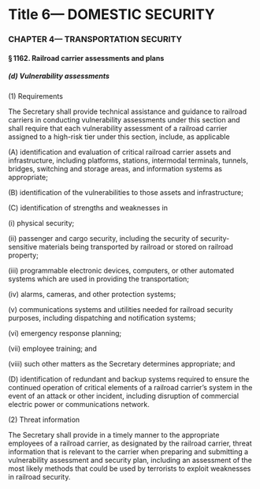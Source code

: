 
# Title 6— DOMESTIC SECURITY
### CHAPTER 4— TRANSPORTATION SECURITY
#### § 1162. Railroad carrier assessments and plans
##### (d) Vulnerability assessments

(1) Requirements

The Secretary shall provide technical assistance and guidance to railroad carriers in conducting vulnerability assessments under this section and shall require that each vulnerability assessment of a railroad carrier assigned to a high-risk tier under this section, include, as applicable

(A) identification and evaluation of critical railroad carrier assets and infrastructure, including platforms, stations, intermodal terminals, tunnels, bridges, switching and storage areas, and information systems as appropriate;

(B) identification of the vulnerabilities to those assets and infrastructure;

(C) identification of strengths and weaknesses in

(i) physical security;

(ii) passenger and cargo security, including the security of security-sensitive materials being transported by railroad or stored on railroad property;

(iii) programmable electronic devices, computers, or other automated systems which are used in providing the transportation;

(iv) alarms, cameras, and other protection systems;

(v) communications systems and utilities needed for railroad security purposes, including dispatching and notification systems;

(vi) emergency response planning;

(vii) employee training; and

(viii) such other matters as the Secretary determines appropriate; and

(D) identification of redundant and backup systems required to ensure the continued operation of critical elements of a railroad carrier’s system in the event of an attack or other incident, including disruption of commercial electric power or communications network.

(2) Threat information

The Secretary shall provide in a timely manner to the appropriate employees of a railroad carrier, as designated by the railroad carrier, threat information that is relevant to the carrier when preparing and submitting a vulnerability assessment and security plan, including an assessment of the most likely methods that could be used by terrorists to exploit weaknesses in railroad security.
